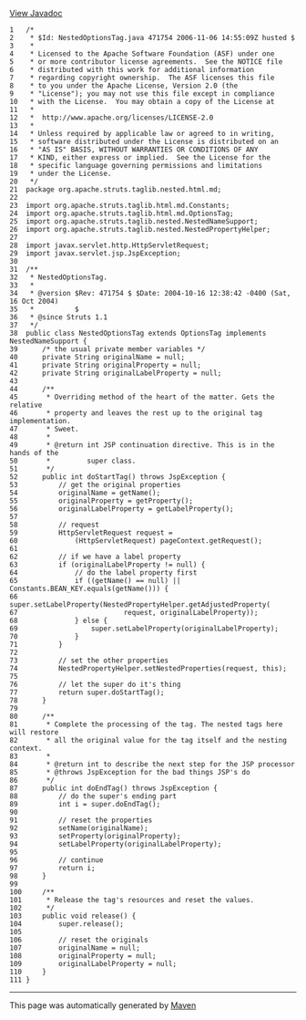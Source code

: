 [View Javadoc](../../../../../../../apidocs/org/apache/struts/taglib/nested.html.md/NestedOptionsTag.html)


    1   /*
    2    * $Id: NestedOptionsTag.java 471754 2006-11-06 14:55:09Z husted $
    3    *
    4    * Licensed to the Apache Software Foundation (ASF) under one
    5    * or more contributor license agreements.  See the NOTICE file
    6    * distributed with this work for additional information
    7    * regarding copyright ownership.  The ASF licenses this file
    8    * to you under the Apache License, Version 2.0 (the
    9    * "License"); you may not use this file except in compliance
    10   * with the License.  You may obtain a copy of the License at
    11   *
    12   *  http://www.apache.org/licenses/LICENSE-2.0
    13   *
    14   * Unless required by applicable law or agreed to in writing,
    15   * software distributed under the License is distributed on an
    16   * "AS IS" BASIS, WITHOUT WARRANTIES OR CONDITIONS OF ANY
    17   * KIND, either express or implied.  See the License for the
    18   * specific language governing permissions and limitations
    19   * under the License.
    20   */
    21  package org.apache.struts.taglib.nested.html.md;
    22  
    23  import org.apache.struts.taglib.html.md.Constants;
    24  import org.apache.struts.taglib.html.md.OptionsTag;
    25  import org.apache.struts.taglib.nested.NestedNameSupport;
    26  import org.apache.struts.taglib.nested.NestedPropertyHelper;
    27  
    28  import javax.servlet.http.HttpServletRequest;
    29  import javax.servlet.jsp.JspException;
    30  
    31  /**
    32   * NestedOptionsTag.
    33   *
    34   * @version $Rev: 471754 $ $Date: 2004-10-16 12:38:42 -0400 (Sat, 16 Oct 2004)
    35   *          $
    36   * @since Struts 1.1
    37   */
    38  public class NestedOptionsTag extends OptionsTag implements NestedNameSupport {
    39      /* the usual private member variables */
    40      private String originalName = null;
    41      private String originalProperty = null;
    42      private String originalLabelProperty = null;
    43  
    44      /**
    45       * Overriding method of the heart of the matter. Gets the relative
    46       * property and leaves the rest up to the original tag implementation.
    47       * Sweet.
    48       *
    49       * @return int JSP continuation directive. This is in the hands of the
    50       *         super class.
    51       */
    52      public int doStartTag() throws JspException {
    53          // get the original properties
    54          originalName = getName();
    55          originalProperty = getProperty();
    56          originalLabelProperty = getLabelProperty();
    57  
    58          // request
    59          HttpServletRequest request =
    60              (HttpServletRequest) pageContext.getRequest();
    61  
    62          // if we have a label property
    63          if (originalLabelProperty != null) {
    64              // do the label property first
    65              if ((getName() == null) || Constants.BEAN_KEY.equals(getName())) {
    66                  super.setLabelProperty(NestedPropertyHelper.getAdjustedProperty(
    67                          request, originalLabelProperty));
    68              } else {
    69                  super.setLabelProperty(originalLabelProperty);
    70              }
    71          }
    72  
    73          // set the other properties
    74          NestedPropertyHelper.setNestedProperties(request, this);
    75  
    76          // let the super do it's thing
    77          return super.doStartTag();
    78      }
    79  
    80      /**
    81       * Complete the processing of the tag. The nested tags here will restore
    82       * all the original value for the tag itself and the nesting context.
    83       *
    84       * @return int to describe the next step for the JSP processor
    85       * @throws JspException for the bad things JSP's do
    86       */
    87      public int doEndTag() throws JspException {
    88          // do the super's ending part
    89          int i = super.doEndTag();
    90  
    91          // reset the properties
    92          setName(originalName);
    93          setProperty(originalProperty);
    94          setLabelProperty(originalLabelProperty);
    95  
    96          // continue
    97          return i;
    98      }
    99  
    100     /**
    101      * Release the tag's resources and reset the values.
    102      */
    103     public void release() {
    104         super.release();
    105 
    106         // reset the originals
    107         originalName = null;
    108         originalProperty = null;
    109         originalLabelProperty = null;
    110     }
    111 }

------------------------------------------------------------------------

This page was automatically generated by [Maven](http://maven.apache.org/)
